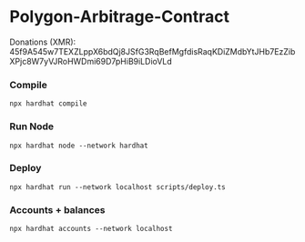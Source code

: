 # Polygon-Arbitrage-Contract
Donations (XMR): 45f9A545w7TEXZLppX6bdQj8JSfG3RqBefMgfdisRaqKDiZMdbYtJHb7EzZibXPjc8W7yVJRoHWDmi69D7pHiB9iLDioVLd

### Compile
``npx hardhat compile``
### Run Node
``npx hardhat node --network hardhat``
### Deploy
``npx hardhat run --network localhost scripts/deploy.ts``
### Accounts + balances
``npx hardhat accounts --network localhost``